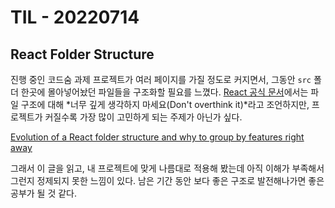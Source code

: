 # TIL - 20220714

## React Folder Structure

진행 중인 코드숨 과제 프로젝트가 여러 페이지를 가질 정도로 커지면서, 그동안 `src` 폴더 한곳에 몰아넣어놨던 파일들을 구조화할 필요를 느꼈다. [React 공식 문서](https://ko.reactjs.org/docs/faq-structure.html)에서는 파일 구조에 대해 *너무 깊게 생각하지 마세요(Don't overthink it)*라고 조언하지만, 프로젝트가 커질수록 가장 많이 고민하게 되는 주제가 아닌가 싶다.

[Evolution of a React folder structure and why to group by features right away](https://profy.dev/article/react-folder-structure)

그래서 이 글을 읽고, 내 프로젝트에 맞게 나름대로 적용해 봤는데 아직 이해가 부족해서 그런지 정제되지 못한 느낌이 있다. 남은 기간 동안 보다 좋은 구조로 발전해나가면 좋은 공부가 될 것 같다.
